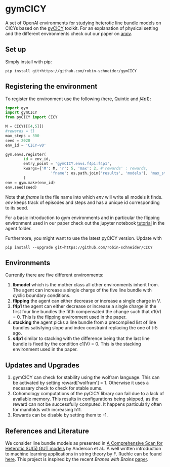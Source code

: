 # gymCICY

A set of OpenAI environments for studying heterotic line bundle models on CICYs based on the [pyCICY](https://github.com/robin-schneider/CICY/) toolkit. For an explanation of physical setting and the different environments check out our paper on [arxiv](https://arxiv.org/abs/2003.04817).

## Set up

Simply install with pip:

```console
pip install git+https://github.com/robin-schneider/gymCICY
```

## Registering the environment

To register the environment use the following (here, Quintic and *f4p1*):

```python
import gym
import gymCICY
from pyCICY import CICY

M = CICY([[4,5]])
#rewards = {}
max_steps = 300
seed = 2020
env_id = 'CICY-v0'

gym.envs.register(
        id = env_id,
        entry_point = 'gymCICY.envs.f4p1:f4p1',
        kwargs={'M': M, 'r': 5, 'max': 2, #'rewards' : rewards,
                    'fname': os.path.join('results', 'models'), 'max_steps': max_steps},
        )
env = gym.make(env_id)
env.seed(seed)
```

Note that *fname* is the file name into which *env* will write all models it finds. *env* keeps track of episodes and steps and has a unique id corresponding to its seed.

For a basic introduction to gym environments and in particular the flipping environment used in our paper check out the jupyter notebook [tutorial](https://github.com/robin-schneider/gymCICY/blob/master/agents/Tutorial.ipynb) in the agent folder.

Furthermore, you might want to use the latest pyCICY version. Update with

```console
pip install --upgrade git+https://github.com/robin-schneider/CICY
```

## Environments

Currently there are five different environments:

1. **lbmodel** which is the mother class all other environments inherit from. The agent can increase a single charge of the five line bundle with cyclic boundary conditions.
2. **flipping** the agent can either decrease or increase a single charge in V.
3. **f4p1** the agent can either decrease or increase a single charge in the first four line bundles the fifth compensated the change such that c1(V) = 0. This is the flipping environment used in the paper.
4. **stacking** the agent picks a line bundle from a precompiled list of line bundles satisfying slope and index constraint replacing the one of t-5 ago.
5. **s4p1** similar to stacking with the difference being that the last line bundle is fixed by the condition c1(V) = 0. This is the stacking environment used in the paper.

## Updates and Upgrades

1. gymCICY can check for stability using the wolfram language. This can be activated by setting reward['wolfram'] = 1. Otherwise it uses a necessary check to check for stable sums.
2. Cohomology computations of the pyCICY library can fail due to a lack of available memory. This results in configurations being skipped, as the reward can not be successfully computed. It happens particularly often for manifolds with increasing h11.
3. Rewards can be disable by setting them to -1.

## References and Literature

We consider line bundle models as presented in [A Comprehensive Scan for Heterotic SU(5) GUT models](https://arxiv.org/abs/1307.4787v1) by Anderson et al.. A well written introduction to machine learning applications in string theory by F. Ruehle can be found [here](https://www.sciencedirect.com/science/article/pii/S0370157319303072). This project is inspired by the recent *Branes with Brains* [paper](https://arxiv.org/abs/1903.11616).
